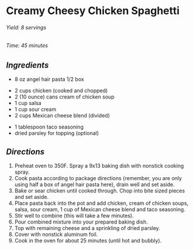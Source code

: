 # Creamy Cheesy Chicken Spaghetti

######  Yield: 8 servings
######  Time:  45 minutes

##  *Ingredients*
- 8 oz angel hair pasta 1/2 box
<!--  -->
- 2 cups chicken (cooked and chopped)
- 2 (10 ounce) cans cream of chicken soup
- 1 cup salsa
- 1 cup sour cream
- 2 cups Mexican cheese blend (divided)
<!--  -->
- 1 tablespoon taco seasoning
- dried parsley for topping (optional)

##  *Directions*
1. Preheat oven to 350F. Spray a 9x13 baking dish with nonstick cooking spray.
2. Cook pasta according to package directions (remember, you are only using half a box of angel hair pasta here), drain well and set aside.
3. Bake or sear chicken until cooked through. Chop into bite sized pieces and set aside.
4. Place pasta back into the pot and add chicken, cream of chicken soups, salsa, sour cream, 1 cup of Mexican cheese blend and taco seasoning.
5. Stir well to combine (this will take a few minutes).
6. Pour combined mixture into your prepared baking dish.
7. Top with remaining cheese and a sprinkling of dried parsley.
8. Cover with nonstick aluminum foil.
9. Cook in the oven for about 25 minutes (until hot and bubbly).